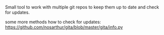 Small tool to work with multiple git repos to keep them up to date and check for updates.

some more methods how to check for updates:
https://github.com/nosarthur/gita/blob/master/gita/info.py

